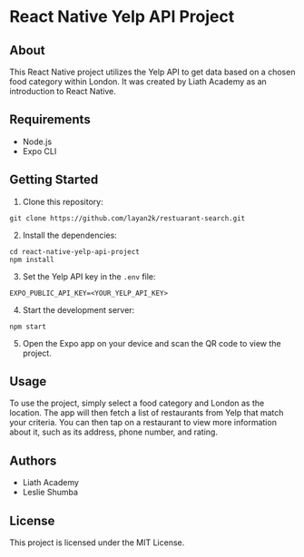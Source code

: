 # React Native Yelp API Project

## About

This React Native project utilizes the Yelp API to get data based on a chosen food category within London. It was created by Liath Academy  as an introduction to React Native.

## Requirements

* Node.js
* Expo CLI

## Getting Started

1. Clone this repository:

```
git clone https://github.com/layan2k/restuarant-search.git
```

2. Install the dependencies:

```
cd react-native-yelp-api-project
npm install
```

3. Set the Yelp API key in the `.env` file:

```
EXPO_PUBLIC_API_KEY=<YOUR_YELP_API_KEY>
```

4. Start the development server:

```
npm start
```

5. Open the Expo app on your device and scan the QR code to view the project.

## Usage

To use the project, simply select a food category and London as the location. The app will then fetch a list of restaurants from Yelp that match your criteria. You can then tap on a restaurant to view more information about it, such as its address, phone number, and rating.

## Authors

* Liath Academy
* Leslie Shumba

## License

This project is licensed under the MIT License.
